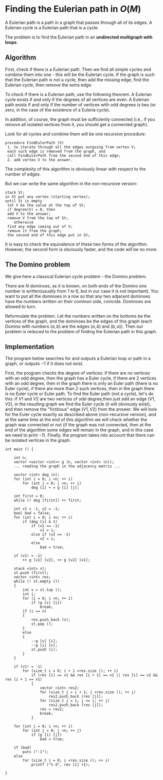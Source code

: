 <!--?title Finding the Eulerian path in O(M)	 -->

# Finding the Eulerian path in $O(M)$

A Eulerian path is a path in a graph that passes through all of its edges. A Eulerian cycle is a Eulerian path that is a cycle.

The problem is to find the Eulerian path in an **undirected multigraph with loops**.

## Algorithm

First, check if there is a Eulerian path. Then we find all simple cycles and combine them into one - this will be the Eulerian cycle. If the graph is such that the Eulerian path is not a cycle, then add the missing edge, find the Eulerian cycle, then remove the extra edge.

To check if there is a Eulerian path, use the following theorem. A Eulerian cycle exists if and only if the degrees of all vertices are even. A Eulerian path exists if and only if the number of vertices with odd degrees is two (or zero, in the case of the existence of a Euleria cycle).

In addition, of course, the graph must be sufficiently connected (i.e., if you remove all isolated vertices from it, you should get a connected graph).

Look for all cycles and combine them will be one recursive procedure:

```
procedure FindEulerPath (V)
 1. to iterate through all the edges outgoing from vertex V;
 each such edge is removed from the graph, and
 call FindEulerPath from the second end of this edge;
 2. add vertex V to the answer.
```

The complexity of this algorithm is obviously linear with respect to the number of edges.

But we can write the same algorithm in the non-recursive version:

```
stack St;
in St put any vertex (starting vertex);
until St is empty
 let V be the value at the top of St;
 if degree(V) = 0, then
 add V to the answer;
 remove V from the top of St;
	otherwise
 find any edge coming out of V;
 remove it from the graph;
 the second end of this edge put in St;
```
 
It is easy to check the equivalence of these two forms of the algorithm. However, the second form is obviously faster, and the code will be no more.

## The Domino problem

We give here a classical Eulerian cycle problem - the Domino problem.

There are $N$ dominoes, as it is known, on both ends of the Domino one number is written(usually from 1 to 6, but in our case it is not important). You want to put all the dominoes in a row so that any two adjacent dominoes have the numbers written on their common side, coincide. Dominoes are allowed to turn.

Reformulate the problem. Let the numbers written on the bottoms be the vertices of the graph, and the dominoes be the edges of this graph (each Domino with numbers $(a,b)$ are the edges $(a,b)$ and $(b, a)$). Then our problem is reduced to the problem of finding the Eulerian path in this graph.

## Implementation

The program below searches for and outputs a Eulerian loop or path in a graph, or outputs $-1$ if it does not exist.

First, the program checks the degree of vertices: if there are no vertices with an odd degree, then the graph has a Euler cycle, if there are $2$ vertices with an odd degree, then in the graph there is only an Euler path (there is no Euler cycle), if there are more than $2$ such vertices, then in the graph there is no Euler cycle or Euler path. To find the Euler path (not a cycle), let's do this: if $V1$ and $V2$ are two vertices of odd degree,then just add an edge $(V1, V2)$, in the resulting graph we find the Euler cycle (it will obviously exist), and then remove the "fictitious" edge $(V1, V2)$ from the answer. We will look for the Euler cycle exactly as described above (non-recursive version), and at the same time at the end of this algorithm we will check whether the graph was connected or not (if the graph was not connected, then at the end of the algorithm some edges will remain in the graph, and in this case we need to print $-1$). Finally, the program takes into account that there can be isolated vertices in the graph.

```
int main () {

	int n;
	vector <vector <int>> g (n, vector <int> (n));
	... reading the graph in the adjacency matrix ...

	vector <int> deg (n);
	for (int i = 0; i <n; ++ i)
		for (int j = 0; j <n; ++ j)
			deg [i] + = g [i] [j];

	int first = 0;
	while (! deg [first]) ++ first;

	int v1 = -1, v2 = -1;
	bool bad = false;
	for (int i = 0; i <n; ++ i)
		if (deg [i] & 1)
			if (v1 == -1)
				v1 = i;
			else if (v2 == -1)
				v2 = i;
			else
				bad = true;

	if (v1! = -1)
		++ g [v1] [v2], ++ g [v2] [v1];

	stack <int> st;
	st.push (first);
	vector <int> res;
	while (! st.empty ())
	{
		int v = st.top ();
		int i;
		for (i = 0; i <n; ++ i)
			if (g [v] [i])
				break;
		if (i == n)
		{
			res.push_back (v);
			st.pop ();
		}
		else
		{
			--g [v] [i];
			--g [i] [v];
			st.push (i);
		}
	}

	if (v1! = -1)
		for (size_t i = 0; i + 1 <res.size (); ++ i)
			if (res [i] == v1 && res [i + 1] == v2 || res [i] == v2 && res [i + 1 == v1)
			{
				vector <int> res2;
				for (size_t j = i + 1; j <res.size (); ++ j)
					res2.push_back (res [j]);
				for (size_t j = 1; j <= i; ++ j)
					res2.push_back (res [j]);
				res = res2;
				break;
			}

	for (int i = 0; i <n; ++ i)
		for (int j = 0; j <n; ++ j)
			if (g [i] [j])
				bad = true;

	if (bad)
		puts ("-1");
	else
		for (size_t i = 0; i <res.size (); ++ i)
			printf ("% d", res [i] +1);

}
```
